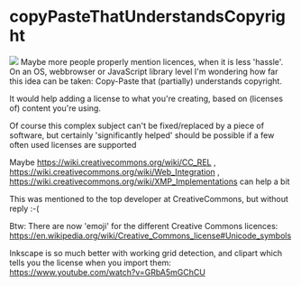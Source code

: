 # copyPasteThatUnderstandsCopyright
![](https://repository-images.githubusercontent.com/151335850/75306700-bc3f-11eb-873c-a20b77423bbe)
Maybe more people properly mention licences, when it is less 'hassle'.
On an OS, webbrowser or JavaScript library level I'm wondering how far this idea can be taken: Copy-Paste that (partially) understands copyright.

It would help adding a license to what you're creating, based on (licenses of) content you're using.

Of course this complex subject can't be fixed/replaced by a piece of software, but certainly 'significantly helped' should be possible if a few often used licenses are supported


Maybe https://wiki.creativecommons.org/wiki/CC_REL , https://wiki.creativecommons.org/wiki/Web_Integration , https://wiki.creativecommons.org/wiki/XMP_Implementations can help a bit

This was mentioned to the top developer at CreativeCommons, but without reply :-(

Btw: There are now 'emoji' for the different Creative Commons licences: https://en.wikipedia.org/wiki/Creative_Commons_license#Unicode_symbols

Inkscape is so much better with working grid detection, and clipart which tells you the license when you import them: https://www.youtube.com/watch?v=GRbA5mGChCU

